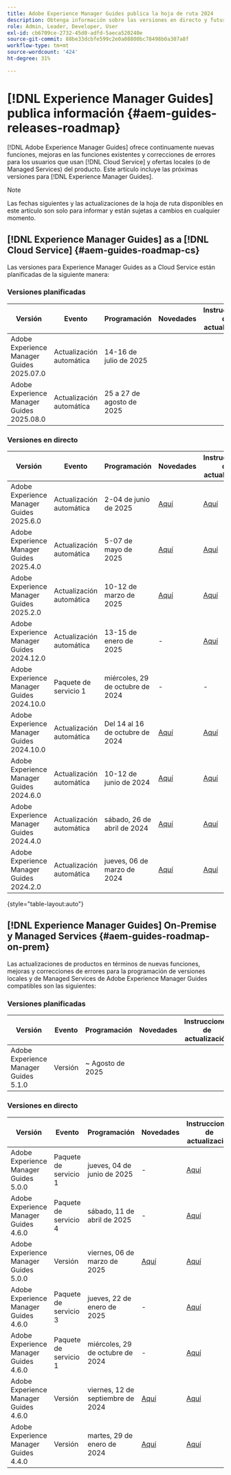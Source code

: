 ```yaml
---
title: Adobe Experience Manager Guides publica la hoja de ruta 2024
description: Obtenga información sobre las versiones en directo y futuras de Adobe Experience Manager Guides local y Adobe Experience Manager Guides as a Cloud Service
role: Admin, Leader, Developer, User
exl-id: cb6709ce-2732-45d0-adfd-5aeca520240e
source-git-commit: 88be33dcbfe599c2e0a08800bc78498b0a307a8f
workflow-type: tm+mt
source-wordcount: '424'
ht-degree: 31%

---
```


# [!DNL Experience Manager Guides] publica información {#aem-guides-releases-roadmap}

[!DNL Adobe Experience Manager Guides] ofrece continuamente nuevas funciones, mejoras en las funciones existentes y correcciones de errores para los usuarios que usan [!DNL Cloud Service] y ofertas locales (o de Managed Services) del producto. Este artículo incluye las próximas versiones para [!DNL Experience Manager Guides].

>[!NOTE]
>
>Las fechas siguientes y las actualizaciones de la hoja de ruta disponibles en este artículo son solo para informar y están sujetas a cambios en cualquier momento.

## [!DNL Experience Manager Guides] as a [!DNL Cloud Service] {#aem-guides-roadmap-cs}

Las versiones para Experience Manager Guides as a Cloud Service están planificadas de la siguiente manera:

### Versiones planificadas


| Versión | Evento | Programación | Novedades | Instrucciones de actualización | Problemas solucionados | Estado |
|---|---|---|---|---|---|---|
| Adobe Experience Manager Guides 2025.07.0 | Actualización automática | 14-16 de julio de 2025 |  |  |  | Objetivo |
| Adobe Experience Manager Guides 2025.08.0 | Actualización automática | 25 a 27 de agosto de 2025 |  |  |  | Objetivo |

### Versiones en directo

| Versión | Evento | Programación | Novedades | Instrucciones de actualización | Problemas solucionados | Estado |
|---|---|---|---|---|---|---|
| Adobe Experience Manager Guides 2025.6.0 | Actualización automática | 2-04 de junio de 2025 | [Aquí](whats-new-2025-06-0.md) | [Aquí](upgrade-instructions-2025-06-0.md) | [Aquí](fixed-issues-2025-06-0.md) | Actualizado |
| Adobe Experience Manager Guides 2025.4.0 | Actualización automática | 5-07 de mayo de 2025 | [Aquí](whats-new-2025-04-0.md) | [Aquí](upgrade-instructions-2025-04-0.md) | [Aquí](fixed-issues-2025-04-0.md) | Actualizado |
| Adobe Experience Manager Guides 2025.2.0 | Actualización automática | 10-12 de marzo de 2025 | [Aquí](whats-new-2025-02-0.md) | [Aquí](upgrade-instructions-2025-02-0.md) | [Aquí](fixed-issues-2025-02-0.md) | Actualizado |
| Adobe Experience Manager Guides 2024.12.0 | Actualización automática | 13-15 de enero de 2025 | - | [Aquí](upgrade-instructions-2024-12-0.md) | [Aquí](fixed-issues-2024-12-0.md) | Actualizado |
| Adobe Experience Manager Guides 2024.10.0 | Paquete de servicio 1 | miércoles, 29 de octubre de 2024 | - | - | [Aquí](fixed-issues-2024-10-0-sp1.md) | Actualizado |
| Adobe Experience Manager Guides 2024.10.0 | Actualización automática | Del 14 al 16 de octubre de 2024 | [Aquí](whats-new-2024-10-0.md) | [Aquí](upgrade-instructions-2024-10-0.md) | [Aquí](fixed-issues-2024-10-0.md) | Actualizado |
| Adobe Experience Manager Guides 2024.6.0 | Actualización automática | 10-12 de junio de 2024 | [Aquí](whats-new-2024-06-0.md) | [Aquí](upgrade-instructions-2024-06-0.md) | [Aquí](fixed-issues-2024-06-0.md) | Actualizado |
| Adobe Experience Manager Guides 2024.4.0 | Actualización automática | sábado, 26 de abril de 2024 | [Aquí](whats-new-2024-04-0.md) | [Aquí](upgrade-instructions-2024-04-0.md) | [Aquí](fixed-issues-2024-04-0.md) | Actualizado |
| Adobe Experience Manager Guides 2024.2.0 | Actualización automática | jueves, 06 de marzo de 2024 | [Aquí](whats-new-2024-2-0.md) | [Aquí](upgrade-instructions-2024-2-0.md) | [Aquí](fixed-issues-2024-2-0.md) | Actualizado |

{style="table-layout:auto"}



## [!DNL Experience Manager Guides] On-Premise y Managed Services {#aem-guides-roadmap-on-prem}

Las actualizaciones de productos en términos de nuevas funciones, mejoras y correcciones de errores para la programación de versiones locales y de Managed Services de Adobe Experience Manager Guides compatibles son las siguientes:

### Versiones planificadas

| Versión | Evento | Programación | Novedades | Instrucciones de actualización | Estado |
|---|---|---|---|---|---|
| Adobe Experience Manager Guides 5.1.0 | Versión | ~ Agosto de 2025 |  |  | Objetivo |

### Versiones en directo

| Versión | Evento | Programación | Novedades | Instrucciones de actualización | Estado |
|---|---|---|---|---|---|
| Adobe Experience Manager Guides 5.0.0 | Paquete de servicio 1 | jueves, 04 de junio de 2025 | - | [Aquí](upgrade-instructions-5-0-0-sp1.md) | Publicado |
| Adobe Experience Manager Guides 4.6.0 | Paquete de servicio 4 | sábado, 11 de abril de 2025 | - | [Aquí](upgrade-instructions-4-6-0-sp4.md) | Publicado |
| Adobe Experience Manager Guides 5.0.0 | Versión | viernes, 06 de marzo de 2025 | [Aquí](whats-new-5-0-0.md) | [Aquí](upgrade-instructions-5-0-0.md) | Publicado |
| Adobe Experience Manager Guides 4.6.0 | Paquete de servicio 3 | jueves, 22 de enero de 2025 | - | [Aquí](upgrade-instructions-4-6-0-sp2.md) | Publicado |
| Adobe Experience Manager Guides 4.6.0 | Paquete de servicio 1 | miércoles, 29 de octubre de 2024 | - | [Aquí](upgrade-instructions-4-6-0-sp1.md) | Publicado |
| Adobe Experience Manager Guides 4.6.0 | Versión | viernes, 12 de septiembre de 2024 | [Aquí](whats-new-4-6.md) | [Aquí](upgrade-instructions-4-6-0.md) | Publicado |
| Adobe Experience Manager Guides 4.4.0 | Versión | martes, 29 de enero de 2024 | [Aquí](whats-new-4-4.md) | [Aquí](upgrade-instructions-4-4.md) | Publicado |



